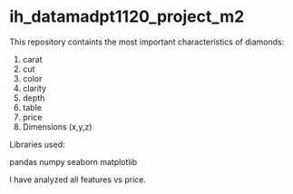 # ih_datamadpt1120_project_m2


This repository containts the most important characteristics of diamonds: 

1. carat   
2. cut   
3. color    
4. clarity  
5. depth    
6. table    
7. price    
8. Dimensions (x,y,z)        

Libraries used:

pandas 
numpy 
seaborn
matplotlib

I have analyzed all features vs price.
